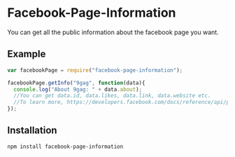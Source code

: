 Facebook-Page-Information
=========================

You can get all the public information about the facebook page you want.

## Example

```js
var facebookPage = require("facebook-page-information");

facebookPage.getInfo("9gag", function(data){
  console.log("About 9gag: " + data.about);
  //You can get data.id, data.likes, data.link, data.website etc. 
  //To learn more, https://developers.facebook.com/docs/reference/api/page/
});

```

## Installation

`npm install facebook-page-information`
